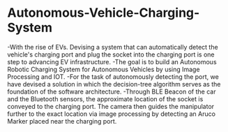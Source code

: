 # Autonomous-Vehicle-Charging-System
-With the rise of EVs. Devising a system that can automatically detect the vehicle's charging port and plug the socket into the charging port is one step to advancing EV infrastructure.
-The goal is to build an Autonomous Robotic Charging System for Autonomous Vehicles by using Image Processing and IOT.
-For the task of autonomously detecting the port, we have devised a solution in which the decision-tree algorithm serves as the foundation of the software architecture. 
-Through BLE Beacon of the car and the Bluetooth sensors, the approximate location of the socket is conveyed to the charging port. The camera then guides the manipulator further to the exact location via image processing by detecting an Aruco Marker placed near the charging port.





